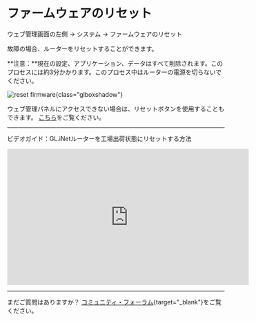 # ファームウェアのリセット

ウェブ管理画面の左側 -> システム -> ファームウェアのリセット

故障の場合、ルーターをリセットすることができます。

**注意：**現在の設定、アプリケーション、データはすべて削除されます。このプロセスには約3分かかります。このプロセス中はルーターの電源を切らないでください。

![reset firmware](https://static.gl-inet.com/docs/router/en/4/tutorials/reset_firmware/reset_firmware.png){class="glboxshadow"}

ウェブ管理パネルにアクセスできない場合は、リセットボタンを使用することもできます。 [こちら](../faq/repair_network_or_reset_firmware.md#reset-to-factory)をご覧ください。

---

ビデオガイド：GL.iNetルーターを工場出荷状態にリセットする方法 

<iframe width="560" height="315" src="https://www.youtube.com/embed/ON6PtGH_HJw" title="YouTube video player" frameborder="0" allow="accelerometer; autoplay; clipboard-write; encrypted-media; gyroscope; picture-in-picture" allowfullscreen></iframe>

---

まだご質問はありますか？ [コミュニティ・フォーラム](https://forum.gl-inet.com){target="_blank"}をご覧ください。
